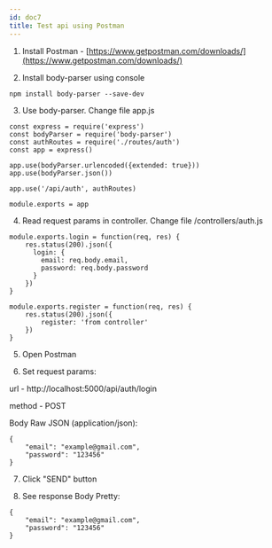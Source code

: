 ```yaml
---
id: doc7
title: Test api using Postman
---
```


1. Install Postman - [https://www.getpostman.com/downloads/](https://www.getpostman.com/downloads/)

2. Install body-parser using console
```
npm install body-parser --save-dev
```

3. Use body-parser. Change file app.js
```
const express = require('express')
const bodyParser = require('body-parser')
const authRoutes = require('./routes/auth')
const app = express()

app.use(bodyParser.urlencoded({extended: true}))
app.use(bodyParser.json())

app.use('/api/auth', authRoutes)

module.exports = app
```

4. Read request params in controller. Change file /controllers/auth.js
```
module.exports.login = function(req, res) {
    res.status(200).json({
      login: {
        email: req.body.email,
        password: req.body.password 
      } 
    })
}

module.exports.register = function(req, res) {
    res.status(200).json({
        register: 'from controller'
    })
}
```

5. Open Postman

6. Set request params:

url - http://localhost:5000/api/auth/login

method - POST

Body Raw JSON (application/json):
```
{
	"email": "example@gmail.com",
	"password": "123456"
}
```

7. Click "SEND" button

8. See response Body Pretty:
```
{
	"email": "example@gmail.com",
	"password": "123456"
}
```
